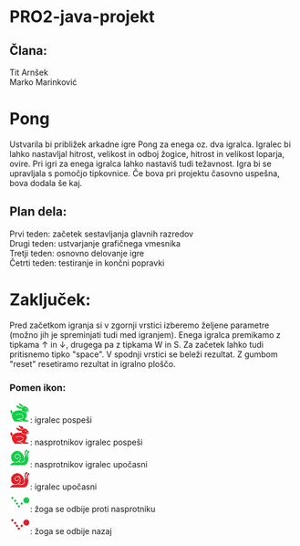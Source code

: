 # PRO2-java-projekt
## Člana:
Tit Arnšek <br/>
Marko Marinković <br/>
# Pong
Ustvarila bi približek arkadne igre Pong za enega oz. dva igralca. Igralec bi lahko nastavljal hitrost, velikost in odboj žogice, hitrost in velikost loparja, ovire. Pri igri za enega igralca lahko nastaviš tudi težavnost. Igra bi se upravljala s pomočjo tipkovnice. Če bova pri projektu časovno uspešna, bova dodala še kaj.
## Plan dela:
Prvi teden: začetek sestavljanja glavnih razredov <br/>
Drugi teden: ustvarjanje grafičnega vmesnika <br/>
Tretji teden: osnovno delovanje igre <br/>
Četrti teden: testiranje in končni popravki <br/>

# Zaključek:
Pred začetkom igranja si v zgornji vrstici izberemo željene parametre (možno jih je spreminjati tudi med igranjem). Enega igralca premikamo z tipkama ↑ in ↓, drugega pa z tipkama W in S. Za začetek lahko tudi pritisnemo tipko "space". V spodnji vrstici se beleži rezultat. Z gumbom "reset" resetiramo rezultat in igralno ploščo.
### Pomen ikon:
![](https://github.com/titoo1234/PRO2-java-projekt/blob/main/zajc36x36green.png): igralec pospeši <br/>
![](https://github.com/titoo1234/PRO2-java-projekt/blob/main/zajc36x36red.png): nasprotnikov igralec pospeši <br/>
![](https://github.com/titoo1234/PRO2-java-projekt/blob/main/pol36x36green.png): nasprotnikov igralec upočasni <br/>
![](https://github.com/titoo1234/PRO2-java-projekt/blob/main/pol36x36red.png): igralec upočasni <br/>
![](https://github.com/titoo1234/PRO2-java-projekt/blob/main/odbojgreen36x36.jpg): žoga se odbije proti nasprotniku <br/>
![](https://github.com/titoo1234/PRO2-java-projekt/blob/main/odbojred36x36.jpg): žoga se odbije nazaj
